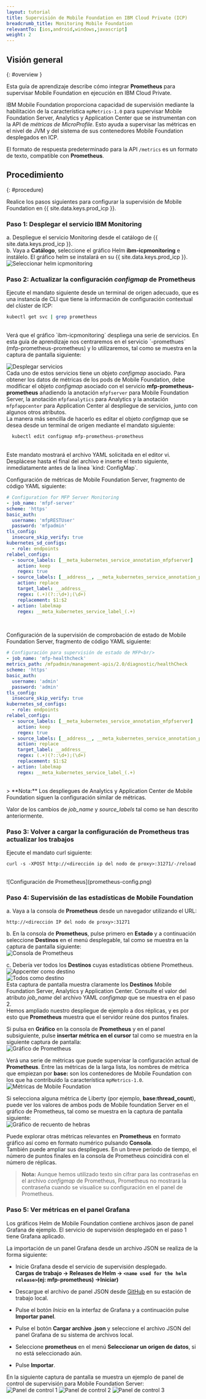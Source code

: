 ```yaml
---
layout: tutorial
title: Supervisión de Mobile Foundation en IBM Cloud Private (ICP)
breadcrumb_title: Monitoring Mobile Foundation
relevantTo: [ios,android,windows,javascript]
weight: 2
---
```

<!-- NLS_CHARSET=UTF-8 -->
## Visión general
{: #overview }

Esta guía de aprendizaje describe cómo integrar **Prometheus** para supervisar Mobile Foundation en ejecución en IBM Cloud Private.

IBM Mobile Foundation proporciona capacidad de supervisión mediante la habilitación de la característica `mpMetrics-1.0` para supervisar Mobile Foundation Server, Analytics y Application Center que se instrumentan con la API de *métricas de MicroProfile*. Esto ayuda a supervisar las métricas en el nivel de JVM y del sistema de sus contenedores Mobile Foundation desplegados en ICP.

El formato de respuesta predeterminado para la API `/metrics` es un formato de texto, compatible con **Prometheus**.


## Procedimiento
{: #procedure}

Realice los pasos siguientes para configurar la supervisión de Mobile Foundation en {{ site.data.keys.prod_icp }}.

### Paso 1: Desplegar el servicio IBM Monitoring
a.  Despliegue el servicio Monitoring desde el catálogo de {{ site.data.keys.prod_icp }}.<br/>
b.  Vaya a **Catálogo**, seleccione el gráfico Helm **ibm-icpmonitoring** e instálelo. El gráfico helm se instalará en su {{ site.data.keys.prod_icp }}.<br/>
    ![Seleccionar helm icpmonitoring](select-monitoring-helm.png)

### Paso 2: Actualizar la configuración *configmap* de **Prometheus**

Ejecute el mandato siguiente desde un terminal de origen adecuado, que es una instancia de CLI que tiene la información de configuración contextual del clúster de ICP:<br/> 
```bash
kubectl get svc | grep prometheus
```
<br/>
Verá que el gráfico `ibm-icpmonitoring` despliega una serie de servicios. En esta guía de aprendizaje nos centraremos en el servicio `<name used for the helm release>-promethues` (mfp-prometheus-prometheus) y lo utilizaremos, tal como se muestra en la captura de pantalla siguiente:<br/>

![Desplegar servicios](get-svcs-helm.png)
<br/>
Cada uno de estos servicios tiene un objeto *configmap* asociado. Para obtener los datos de métricas de los pods de Mobile Foundation, debe modificar el objeto *configmap* asociado con el servicio **mfp-prometheus-prometheus** añadiendo la anotación `mfpfserver` para Mobile Foundation Server, la anotación `mfpfanalytics` para Analytics y la anotación `mfpfappcenter` para Application Center al despliegue de servicios, junto con algunos otros atributos.<br/> La manera más sencilla de hacerlo es editar el objeto *configmap* que se desea desde un terminal de origen mediante el mandato siguiente:<br/>
```bash
  kubectl edit configmap mfp-prometheus-prometheus
  ```
<br/>
Este mandato mostrará el archivo YAML solicitada en el editor vi.  Desplácese hasta el final del archivo e inserte el texto siguiente, inmediatamente antes de la línea `kind: ConfigMap`.

Configuración de métricas de Mobile Foundation Server, fragmento de código YAML siguiente:<br/> 

```yaml
# Configuration for MFP Server Monitoring
- job_name: 'mfpf-server'
scheme: 'https'
basic_auth:
  username: 'mfpRESTUser'
  password: 'mfpadmin'
tls_config:
  insecure_skip_verify: true
kubernetes_sd_configs:
  - role: endpoints
relabel_configs:
  - source_labels: [__meta_kubernetes_service_annotation_mfpfserver]
    action: keep
    regex: true
  - source_labels: [__address__, __meta_kubernetes_service_annotation_prometheus_io_port]
    action: replace
    target_label: __address__
    regex: (.+)(?::\d+);(\d+)
    replacement: $1:$2
  - action: labelmap
    regex: __meta_kubernetes_service_label_(.+)
```    
<br/>

Configuración de la supervisión de comprobación de estado de Mobile Foundation Server, fragmento de código YAML siguiente:<br/> 

```yaml
# Configuración para supervisión de estado de MFP<br/>
- job_name: 'mfp-healthcheck'
metrics_path: /mfpadmin/management-apis/2.0/diagnostic/healthCheck
scheme: 'https'
basic_auth:
  username: 'admin'
  password: 'admin'
tls_config:
  insecure_skip_verify: true
kubernetes_sd_configs:
  - role: endpoints
relabel_configs:
  - source_labels: [__meta_kubernetes_service_annotation_mfpfserver]
    action: keep
    regex: true
  - source_labels: [__address__, __meta_kubernetes_service_annotation_prometheus_io_port]
    action: replace
    target_label: __address__
    regex: (.+)(?::\d+);(\d+)
    replacement: $1:$2
  - action: labelmap
    regex: __meta_kubernetes_service_label_(.+)
```
<br/>
> **Nota:** Los despliegues de Analytics y Application Center de Mobile Foundation siguen la configuración similar de métricas.

Valor de los cambios de *job_name* y *source_labels* tal como se han descrito anteriormente.
  
### Paso 3: Volver a cargar la configuración de **Prometheus** tras actualizar los trabajos
Ejecute el mandato curl siguiente:<br/>
```cURL
curl -s -XPOST http://<dirección ip del nodo de proxy>:31271/-/reload
```
<br/>
![Configuración de Prometheus](prometheus-config.png)

### Paso 4: Supervisión de las estadísticas de Mobile Foundation

a. Vaya a la consola de **Prometheus** desde un navegador utilizando el URL:<br/> 
```
http://<dirección IP del nodo de proxy>:31271
```
b. En la consola de **Prometheus**, pulse primero en **Estado** y a continuación seleccione **Destinos** en el menú desplegable, tal como se muestra en la captura de pantalla siguiente:<br/>
![Consola de Prometheus](prometheus-console.png)

c. Debería ver todos los **Destinos** cuyas estadísticas obtiene Prometheus.<br/>
  ![Appcenter como destino](target-appcenter.png)<br/>
  ![Todos como destino](target-all.png)
<br/>
  Esta captura de pantalla muestra claramente los **Destinos** Mobile Foundation Server, Analytics y Application Center. Consulte el valor del atributo *job_name* del archivo YAML *configmap* que se muestra en el paso 2.<br/>   Hemos ampliado nuestro despliegue de ejemplo a dos réplicas, y es por esto que **Prometheus** muestra que el servidor reúne dos puntos finales.<br/> 

  Si pulsa en **Gráfico** en la consola de **Prometheus** y en el panel subsiguiente, pulse **insertar métrica en el cursor** tal como se muestra en la siguiente captura de pantalla:<br/>
  ![Gráfico de Prometheus](graph-config.png) 

  Verá una serie de métricas que puede supervisar la configuración actual de **Prometheus**. Entre las métricas de la larga lista, los nombres de métrica que empiezan por **base:** son los contenedores de Mobile Foundation con los que ha contribuido la característica `mpMetrics-1.0`.<br/>
  ![Métricas de Mobile Foundation](metrics.png) 

  Si selecciona alguna métrica de Liberty (por ejemplo, **base:thread_count**), puede ver los valores de ambos pods de Mobile foundation Server en el gráfico de Prometheus, tal como se muestra en la captura de pantalla siguiente:<br/>
  ![Gráfico de recuento de hebras](thread-count-graph.png) 

  Puede explorar otras métricas relevantes en **Prometheus** en formato gráfico así como en formato numérico pulsando **Consola**.<br/>   También puede ampliar sus despliegues. En un breve periodo de tiempo, el número de puntos finales en la consola de Prometheus coincidirá con el número de réplicas.<br/>  

  >**Nota:** Aunque hemos utilizado texto sin cifrar para las contraseñas en el archivo *configmap* de Prometheus, Prometheus no mostrará la contraseña cuando se visualice su configuración en el panel de Prometheus.

### Paso 5: Ver métricas en el panel **Grafana**
Los gráficos Helm de Mobile Foundation contiene archivos jason de panel Grafana de ejemplo. El servicio de supervisión desplegado en el paso 1 tiene Grafana aplicado.<br/> 

La importación de un panel Grafana desde un archivo JSON se realiza de la forma siguiente:<br/> 

* Inicie Grafana desde el servicio de supervisión desplegado.<br/> 
  <b>Cargas de trabajo -> Releases de Helm -> `<name used for the helm release>`(ej: mfp-prometheus) ->Iniciar)</b>

* Descargue el archivo de panel JSON desde [GitHub](https://github.ibm.com/IBMPrivateCloud/charts/tree/master/stable/ibm-mfpf-server-prod/additionalFiles/ibm-mfpf-server-prod-grafanadashboard.json) en su estación de trabajo local.<br/>   

* Pulse el botón *Inicio* en la interfaz de Grafana y a continuación pulse **Importar panel**.<br/> 

* Pulse el botón **Cargar archivo .json** y seleccione el archivo JSON del panel Grafana de su sistema de archivos local.<br/> 

* Seleccione **prometheus** en el menú **Seleccionar un origen de datos**, si no está seleccionado aún.<br/> 

* Pulse **Importar**.<br/> 

En la siguiente captura de pantalla se muestra un ejemplo de panel de control de supervisión para Mobile Foundation Server:<br/>
![Panel de control 1](dashboard-1.png)
![Panel de control 2](dashboard-2.png)
![Panel de control 3](dashboard-3.png)
